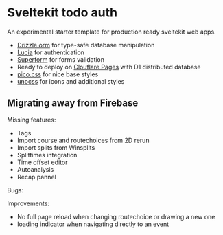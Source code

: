 # Sveltekit todo auth

An experimental starter template for production ready sveltekit web apps.

- [Drizzle orm](https://github.com/drizzle-team/drizzle-orm) for type-safe database manipulation
- [Lucia](https://lucia-auth.com/) for authentication
- [Superform](https://superforms.vercel.app/) for forms validation
- Ready to deploy on [Clouflare Pages](https://pages.cloudflare.com/) with D1 distributed database
- [pico.css](https://picocss.com/) for nice base styles
- [unocss](https://unocss.dev/) for icons and additional styles

## Migrating away from Firebase

Missing features:

- Tags
- Import course and routechoices from 2D rerun
- Import splits from Winsplits
- Splittimes integration
- Time offset editor
- Autoanalysis
- Recap pannel

Bugs:

Improvements:

- No full page reload when changing routechoice or drawing a new one
- loading indicator when navigating directly to an event
